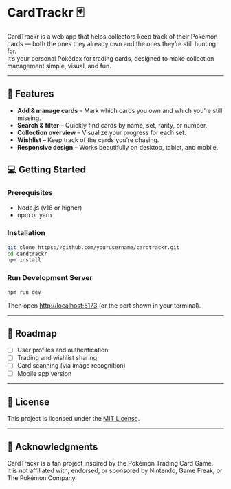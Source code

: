 # CardTrackr 🃏

CardTrackr is a web app that helps collectors keep track of their Pokémon cards — both the ones they already own and the ones they’re still hunting for.  
It’s your personal Pokédex for trading cards, designed to make collection management simple, visual, and fun.

---

## 🚀 Features

- **Add & manage cards** – Mark which cards you own and which you’re still missing.  
- **Search & filter** – Quickly find cards by name, set, rarity, or number.  
- **Collection overview** – Visualize your progress for each set.  
- **Wishlist** – Keep track of the cards you’re chasing.  
- **Responsive design** – Works beautifully on desktop, tablet, and mobile.


## 💻 Getting Started

### Prerequisites
- Node.js (v18 or higher)
- npm or yarn

### Installation
```bash
git clone https://github.com/yourusername/cardtrackr.git
cd cardtrackr
npm install
```

### Run Development Server
```bash
npm run dev
```
Then open [http://localhost:5173](http://localhost:3000) (or the port shown in your terminal).

---

## 🧩 Roadmap

- [ ] User profiles and authentication  
- [ ] Trading and wishlist sharing  
- [ ] Card scanning (via image recognition)  
- [ ] Mobile app version  

---

## 📄 License

This project is licensed under the [MIT License](LICENSE).

---

## 💬 Acknowledgments

CardTrackr is a fan project inspired by the Pokémon Trading Card Game.  
It is not affiliated with, endorsed, or sponsored by Nintendo, Game Freak, or The Pokémon Company.
